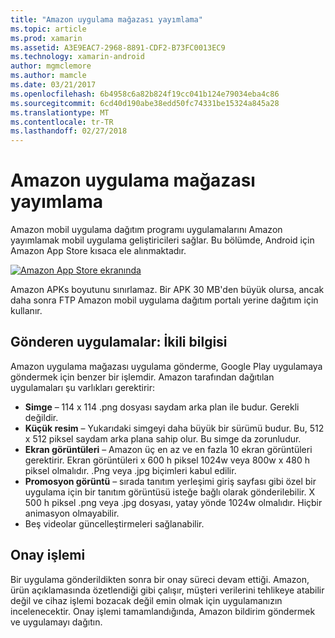 ```yaml
---
title: "Amazon uygulama mağazası yayımlama"
ms.topic: article
ms.prod: xamarin
ms.assetid: A3E9EAC7-2968-8891-CDF2-B73FC0013EC9
ms.technology: xamarin-android
author: mgmclemore
ms.author: mamcle
ms.date: 03/21/2017
ms.openlocfilehash: 6b4958c6a82b824f19cc041b124e79034eba4c86
ms.sourcegitcommit: 6cd40d190abe38edd50fc74331be15324a845a28
ms.translationtype: MT
ms.contentlocale: tr-TR
ms.lasthandoff: 02/27/2018
---
```

# <a name="publishing-to-the-amazon-app-store"></a>Amazon uygulama mağazası yayımlama

Amazon mobil uygulama dağıtım programı uygulamalarını Amazon yayımlamak mobil uygulama geliştiricileri sağlar. Bu bölümde, Android için Amazon App Store kısaca ele alınmaktadır. 

[![Amazon App Store ekranında](publishing-to-amazon-images/amazon-app-store.png)](publishing-to-amazon-images/amazon-app-store.png)

Amazon APKs boyutunu sınırlamaz. Bir APK 30 MB'den büyük olursa, ancak daha sonra FTP Amazon mobil uygulama dağıtım portalı yerine dağıtım için kullanır.

<a name="Submitting_Apps:_Binary_Info" />

## <a name="submitting-apps-binary-info"></a>Gönderen uygulamalar: İkili bilgisi

Amazon uygulama mağazası uygulama gönderme, Google Play uygulamaya göndermek için benzer bir işlemdir. Amazon tarafından dağıtılan uygulamaları şu varlıkları gerektirir: 

-   **Simge** &ndash; 114 x 114 .png dosyası saydam arka plan ile budur. Gerekli değildir.
-   **Küçük resim** &ndash; Yukarıdaki simgeyi daha büyük bir sürümü budur. Bu, 512 x 512 piksel saydam arka plana sahip olur. Bu simge da zorunludur.
-   **Ekran görüntüleri** &ndash; Amazon üç en az ve en fazla 10 ekran görüntüleri gerektirir. Ekran görüntüleri x 600 h piksel 1024w veya 800w x 480 h piksel olmalıdır. .Png veya .jpg biçimleri kabul edilir.
-   **Promosyon görüntü** &ndash; sırada tanıtım yerleşimi giriş sayfası gibi özel bir uygulama için bir tanıtım görüntüsü isteğe bağlı olarak gönderilebilir. X 500 h piksel .png veya .jpg dosyası, yatay yönde 1024w olmalıdır. Hiçbir animasyon olmayabilir.
-  Beş videolar güncelleştirmeleri sağlanabilir.


<a name="Approval_Process" />

## <a name="approval-process"></a>Onay işlemi

Bir uygulama gönderildikten sonra bir onay süreci devam ettiği.
Amazon, ürün açıklamasında özetlendiği gibi çalışır, müşteri verilerini tehlikeye atabilir değil ve cihaz işlemi bozacak değil emin olmak için uygulamanızın incelenecektir. Onay işlemi tamamlandığında, Amazon bildirim göndermek ve uygulamayı dağıtın.
